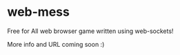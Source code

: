 # web-mess
Free for All web browser game written using web-sockets!

More info and URL coming soon :)
